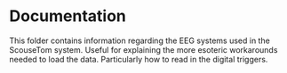 # Documentation
This folder contains information regarding the EEG systems used in the ScouseTom system. Useful for explaining the more esoteric workarounds needed to load the data. Particularly how to read in the digital triggers. 
